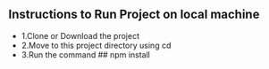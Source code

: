 ## Instructions to Run Project on local machine
* 1.Clone or Download the project
* 2.Move to this project directory using cd
* 3.Run the command ## npm install
